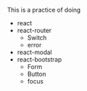 This is a practice of doing
- react  
- react-router 
  - Switch  
  - error  
- react-modal  
- react-bootstrap  
  - Form  
  - Button  
  - focus  